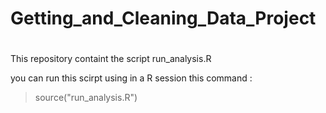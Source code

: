 # Getting_and_Cleaning_Data_Project
#

This repository containt the script run_analysis.R 

you can run this scirpt using in a R session this command :
> source("run_analysis.R")


